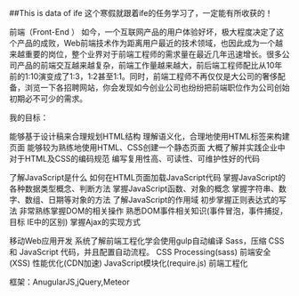 ##This is data of ife
 这个寒假就跟着ife的任务学习了，一定能有所收获的！
 
 
 前端（Front-End ）
 如今，一个互联网产品的用户体验好坏，极大程度决定了这个产品的成败，Web前端技术作为距离用户最近的技术领域，也因此成为一个越来越重要的岗位，整个业界对于前端工程师的需求量在最近几年迅速增长。很多公司产品的前端交互越来越复杂，前端工作量越来越大，前后端工程师配比从10年前的1:10演变成了1:3，1:2甚至1:1。同时，前端工程师不再仅仅是大公司的奢侈配备，浏览一下各招聘网站，你会发现如今创业公司也纷纷把前端职位作为公司创始初期必不可少的需求。
 
我的目标：
 
能够基于设计稿来合理规划HTML结构
理解语义化，合理地使用HTML标签来构建页面
能够较为熟练地使用HTML、CSS创建一个静态页面
大概了解并实践企业中对于HTML及CSS的编码规范
编写复用性高、可读性、可维护性好的代码


了解JavaScript是什么
如何在HTML页面加载JavaScript代码
掌握JavaScript的各种数据类型概念、判断方法
掌握JavaScript函数、对象的概念
掌握字符串、数字、数组、日期等对象的方法
了解JavaScript的作用域
初步掌握正则表达式的写法
非常熟练掌握DOM的相关操作
熟悉DOM事件相关知识(事件冒泡，事件捕捉，目标  IE中的区别)
掌握Ajax的实现方式
 
移动Web应用开发
  系统了解前端工程化学会使用gulp自动编译 Sass，压缩 CSS 和 JavaScript 代码，并且配置自动流程。
CSS Processing(sass)
前端安全(XSS)
性能优化(CDN加速)
JavaScript模块化(require.js)
前端工程化

框架：AnugularJS,jQuery,Meteor
 

